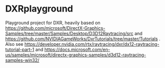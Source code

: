 # DXRplayground

Playground project for DXR, heavily based on 
https://github.com/microsoft/DirectX-Graphics-Samples/tree/master/Samples/Desktop/D3D12Raytracing/src
and
https://github.com/NVIDIAGameWorks/DxrTutorials/tree/master/Tutorials .
Also see 
https://developer.nvidia.com/rtx/raytracing/dxr/dx12-raytracing-tutorial-part-1 
and 
https://docs.microsoft.com/en-us/samples/microsoft/directx-graphics-samples/d3d12-raytracing-samples-win32/
